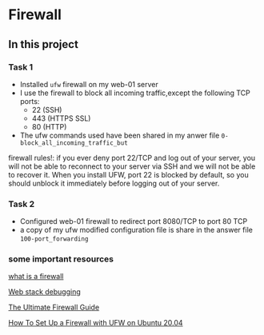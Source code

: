 # Firewall

## In this project


### Task 1
- Installed `ufw` firewall on my web-01 server
- I use the firewall to block all incoming traffic,except the following TCP ports:
   - 22 (SSH)
   - 443 (HTTPS SSL)
   - 80 (HTTP)
- The ufw commands used have been shared in  my anwer file `0-block_all_incoming_traffic_but`


firewall rules!:
if you ever deny port 22/TCP and log out of your server, you will not be able to reconnect to your server via SSH
and we will not be able to recover it. When you install UFW, port 22 is blocked by default,
so you should unblock it immediately before logging out of your server.


### Task 2
- Configured web-01 firewall to redirect port 8080/TCP to port 80 TCP
- a copy of my ufw modified configuration file is share in the answer file `100-port_forwarding`


### some important resources
[what is a firewall](https://www.wikiwand.com/en/Firewall_%28computing%29)

[Web stack debugging](https://intranet.alxswe.com/concepts/68)

[The Ultimate Firewall Guide](https://devmuiru.me/9-potent-strategies-for-firewall-mastery/)

[How To Set Up a Firewall with UFW on Ubuntu 20.04](https://www.digitalocean.com/community/tutorials/how-to-set-up-a-firewall-with-ufw-on-ubuntu-20-04)
